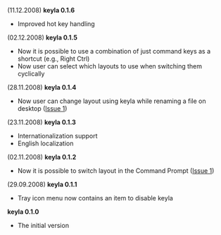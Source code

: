 (11.12.2008) **keyla 0.1.6**
  * Improved hot key handling

(02.12.2008) **keyla 0.1.5**
  * Now it is possible to use a combination of just command keys as a shortcut (e.g., Right Ctrl)
  * Now user can select which layouts to use when switching them cyclically

(28.11.2008) **keyla 0.1.4**
  * Now user can change layout using keyla while renaming a file on desktop ([Issue 1](http://code.google.com/p/keyla/issues/detail?id=1))

(23.11.2008) **keyla 0.1.3**
  * Internationalization support
  * English localization

(02.11.2008) **keyla 0.1.2**
  * Now it is possible to switch layout in the Command Prompt ([Issue 1](http://code.google.com/p/keyla/issues/detail?id=1))

(29.09.2008) **keyla 0.1.1**
  * Tray icon menu now contains an item to disable keyla

**keyla 0.1.0**
  * The initial version